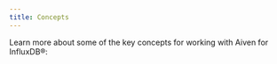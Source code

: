 ```yaml
---
title: Concepts
---
```


Learn more about some of the key concepts for working with Aiven for
InfluxDB®:
